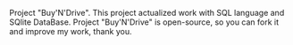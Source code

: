 Project "Buy'N'Drive".
This project actualized work with SQL language and SQlite DataBase.
Project "Buy'N'Drive" is open-source, so you can fork it and improve my work, thank you.
